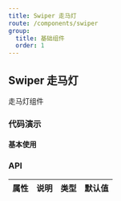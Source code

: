 ```yaml
---
title: Swiper 走马灯
route: /components/swiper
group:
  title: 基础组件
  order: 1
---
```


## Swiper 走马灯

走马灯组件

### 代码演示

#### 基本使用

<code src="./demo/basic.tsx"></code>


### API

| 属性 | 说明 | 类型 | 默认值 |
| ---- | ---- | ---- | ------ |
